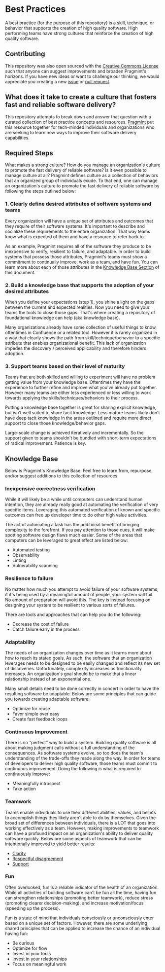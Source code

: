 # Best Practices

A best practice (for the purpose of this repository) is a skill, technique, or behavior that supports the creation of high quality software. High performing teams have strong cultures that reinforce the creation of high quality software.

## Contributing

This repository was also open sourced with the [Creative Commons License](https://github.com/pragmint/best-practices/blob/main/LICENSE.txt) such that anyone can suggest improvements and broaden Pragmint's horizons. If you have new ideas or want to challenge our thinking, we would appreciate you creating a new [issue](https://github.com/pragmint/best-practices/issues) or [pull request](https://github.com/pragmint/best-practices/pulls).

## What does it take to create a culture that fosters fast and reliable software delivery?

This repository attempts to break down and answer that question with a curated collection of best practice concepts and resources. [Pragmint](https://pragmint.com) put this resource together for tech-minded individuals and organizations who are seeking to learn new ways to improve their software delivery capabilities.

## Required Steps

What makes a strong culture? How do you manage an organization's culture to promote the fast delivery of reliable software? Is it even possible to manage culture at all? Pragmint defines culture as a collection of behaviors that an organized group of individuals exude. To that end, one can manage an organization's culture to promote the fast delivery of reliable software by following the steps outlined below:

### 1. Clearly define desired attributes of software systems and teams

Every organization will have a unique set of attributes and outcomes that they require of their software systems. It's important to describe and socialize these requirements to the entire organization. That way teams know what is expected of them and have a resource to refer back to.

As an example, Pragmint requires all of the software they produce to be inexpensive to verify, resilient to failure, and adaptable. In order to build systems that possess those attributes, Pragmint's teams must show a commitment to continually improve, work as a team, and have fun. You can learn more about each of those attributes in the [Knowledge Base Section](#knowledge-base) of this document.

### 2. Build a knowledge base that supports the adoption of your desired attributes

When you define your expectations (step 1), you shine a light on the gaps between the current and expected realities. Now you need to give your teams the tools to close those gaps. That's where creating a repository of foundational knowledge can help (aka knowledge base).

Many organizations already have some collection of useful things to know, oftentimes in Confluence or a related tool. However it is rarely organized in a way that clearly shows the path from skill/technique/behavior to a specific attribute that enables organizational benefit. This lack of organization impedes the discovery / perceived applicability and therefore hinders adoption.

### 3. Support teams based on their level of maturity

Teams that are both skilled and willing to experiment will have no problem getting value from your knowledge base. Oftentimes they have the experience to further refine and improve what you've already put together. However many teams are either less experienced or less willing to work towards applying the skills/techniques/behaviors to their process.

Putting a knowledge base together is great for sharing explicit knowledge, but isn't well suited to share tacit knowledge. Less mature teams likely don't have deep tacit knowledge in the areas outlined and require more direct support to close those knowledge/behavior gaps.

Large-scale change is achieved iteratively and incrementally. So the support given to teams shouldn't be bundled with short-term expectations of radical improvement. Patience is key.

## Knowledge Base

Below is Pragmint's Knowledge Base. Feel free to learn from, repurpose, and/or suggest additions to this collection of resources.

### Inexpensive correctness verification

While it will likely be a while until computers can understand human intention, they are already really good at automating the verification of very specific items. Leveraging this automated verification of known and specific outcomes can free up developer time to do other high value activities.

The act of automating a task has the additional benefit of bringing complexity to the forefront. If you pay attention to those cues, it will make spotting software design flaws much easier. Some of the areas that computers can be leveraged to great effect are listed below:

- Automated testing
- Observability
- Linting
- Vulnerability scanning

### Resilience to failure

No matter how much you attempt to avoid failure of your software systems, if it's being used by a meaningful amount of people, your system will fail. No amount of preparation will avoid this. The key is instead focusing on designing your system to be resilient to various sorts of failures.

There are tools and approaches that can help you do the following:

- Decrease the cost of failure
- Catch failure early in the process

### Adaptability

The needs of an organization changes over time as it learns more about how to reach its stated goals. As such, the software that an organization leverages needs to be designed to be easily changed and reflect its new set of discoveries. Unfortunately, complexity increases as functionality increases. An organization's goal should be to make that a linear relationship instead of an exponential one.

Many small details need to be done correctly in concert in order to have the resulting software be adaptable. Below are some principles that can guide you towards creating adaptable software:

- Optimize for reuse
- Favor simple over easy
- Create fast feedback loops

### Continuous Improvement

There is no "perfect" way to build a system. Building quality software is all about making judgment calls without a full understanding of the consequences. As software systems evolve, so too does the team's understanding of the trade-offs they made along the way. In order for teams of developers to deliver high quality software, those teams must commit to continuous improvement. Doing the following is what is required to continuously improve:

- Meaningfully introspect
- Take action

### Teamwork

Teams enable individuals to use their different abilities, values, and beliefs to accomplish things they likely aren't able to do by themselves. Given the broad set of differences between individuals, there is a LOT that goes into working effectively as a team. However, making improvements to teamwork can have a profound impact on an organization's ability to deliver quality software quickly. Below are some aspects of teamwork that can be intentionally improved to yield better results:

- [Clarity](https://github.com/pragmint/best-practices/blob/main/teamwork/clarity.md)
- [Respectful disagreement](https://github.com/pragmint/best-practices/blob/main/teamwork/respectful-disagreement.md)
- [Support](https://github.com/pragmint/best-practices/blob/main/support.md)

### Fun

Often overlooked, fun is a reliable indicator of the health of an organization. While all activities of building software can't be fun all the time, having fun can strengthen relationships (promoting better teamwork), reduce stress (promoting clearer decision-making), and increase motivation/focus (speeding up the process).

Fun is a state of mind that individuals consciously or unconsciously enter based on a unique set of factors. However, there are some underlying shared principles that can be applied to increase the chance of an individual having fun:

- Be curious
- Optimize for flow
- Invest in your tools
- Invest in your relationships
- Focus on meaningful work
